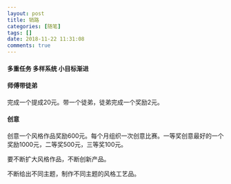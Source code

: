 ```yaml
---
layout: post
title: 销路
categories: [随笔]
tags: []
date: 2018-11-22 11:31:08
comments: true
---
```


#### 多重任务 多样系统 小目标渐进

#### 师傅带徒弟
完成一个提成20元。带一个徒弟，徒弟完成一个奖励2元。

#### 创意
创意一个风格作品奖励600元。每个月组织一次创意比赛。一等奖创意最好的一个奖励1000元，二等奖500元，三等奖100元。

要不断扩大风格作品，不断创新产品。

不断给出不同主题，制作不同主题的风格工艺品。

